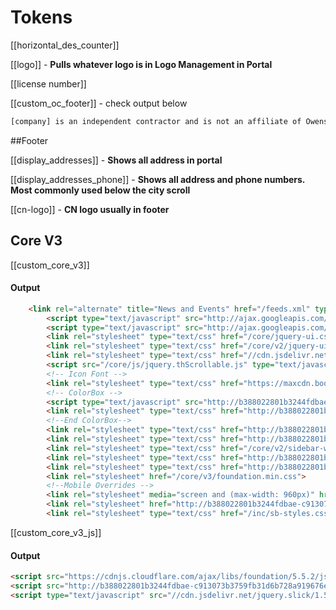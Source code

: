 # Tokens

[[horizontal_des_counter]]

[[logo]] - **Pulls whatever logo is in Logo Management in Portal**

[[license number]]

[[custom_oc_footer]] - check output below

```txt
[company] is an independent contractor and is not an affiliate of Owens Corning Roofing and Asphalt, LLC or its affiliated companies. THE PINK PANTHER&trade; &amp; &copy; 1964–2015 Metro-Goldwyn-Mayer Studios Inc. All Rights Reserved.
```


##Footer 

[[display_addresses]] - **Shows all address in portal**


[[display_addresses_phone]] - **Shows all address and phone numbers. Most commonly used below the city scroll** 

[[cn-logo]] - **CN logo usually in footer**

## Core V3 
[[custom_core_v3]]

#### Output 
```html
	<link rel="alternate" title="News and Events" href="/feeds.xml" type="application/rss+xml" />
    	<script type="text/javascript" src="http://ajax.googleapis.com/ajax/libs/jquery/1.8.1/jquery.min.js"></script>
    	<script type="text/javascript" src="http://ajax.googleapis.com/ajax/libs/jqueryui/1.8.6/jquery-ui.min.js" defer></script>
    	<link rel="stylesheet" type="text/css" href="/core/jquery-ui.css" />
    	<link rel="stylesheet" type="text/css" href="/core/v2/jquery-ui-default.css" />
    	<link rel="stylesheet" type="text/css" href="//cdn.jsdelivr.net/jquery.slick/1.5.9/slick.css"/>
    	<script src="/core/js/jquery.thScrollable.js" type="text/javascript" defer></script>
    	<!-- Icon Font -->
    	<link rel="stylesheet" type="text/css" href="https://maxcdn.bootstrapcdn.com/font-awesome/4.5.0/css/font-awesome.min.css">
    	<!-- ColorBox -->
    	<script type="text/javascript" src="http://b388022801b3244fdbae-c913073b3759fb31d6b728a919676eab.r15.cf1.rackcdn.com/v3/colorbox/jquery.colorbox-min.js" defer></script>
    	<link rel="stylesheet" type="text/css" href="http://b388022801b3244fdbae-c913073b3759fb31d6b728a919676eab.r15.cf1.rackcdn.com/v3/colorbox/colorbox.css" />
    	<!--End ColorBox-->
    	<link rel="stylesheet" type="text/css" href="http://b388022801b3244fdbae-c913073b3759fb31d6b728a919676eab.r15.cf1.rackcdn.com/v3/toolbox.css" />
    	<link rel="stylesheet" type="text/css" href="http://b388022801b3244fdbae-c913073b3759fb31d6b728a919676eab.r15.cf1.rackcdn.com/v3/inline-widgets.css" />
    	<link rel="stylesheet" type="text/css" href="/core/v2/sidebar-widgets.css" />
    	<link rel="stylesheet" type="text/css" href="http://b388022801b3244fdbae-c913073b3759fb31d6b728a919676eab.r15.cf1.rackcdn.com/v3/modules.css" />
    	<link rel="stylesheet" type="text/css" href="http://b388022801b3244fdbae-c913073b3759fb31d6b728a919676eab.r15.cf1.rackcdn.com/v3/template.css" />
    	<link rel="stylesheet" href="/core/v3/foundation.min.css">
    	<!--Mobile Overrides -->
    	<link rel="stylesheet" media="screen and (max-width: 960px)" href="http://b388022801b3244fdbae-c913073b3759fb31d6b728a919676eab.r15.cf1.rackcdn.com/v3/mobile.css" />
    	<link rel="stylesheet" href="http://b388022801b3244fdbae-c913073b3759fb31d6b728a919676eab.r15.cf1.rackcdn.com/v3/nav.css" />
    	<link rel="stylesheet" type="text/css" href="/inc/sb-styles.css">  
```



[[custom_core_v3_js]]

#### Output 
```html
<script src="https://cdnjs.cloudflare.com/ajax/libs/foundation/5.5.2/js/foundation.min.js"></script> 
<script src="http://b388022801b3244fdbae-c913073b3759fb31d6b728a919676eab.r15.cf1.rackcdn.com/v3/template.js"></script> 
<script type="text/javascript" src="//cdn.jsdelivr.net/jquery.slick/1.5.9/slick.min.js"></script> 
``` 
